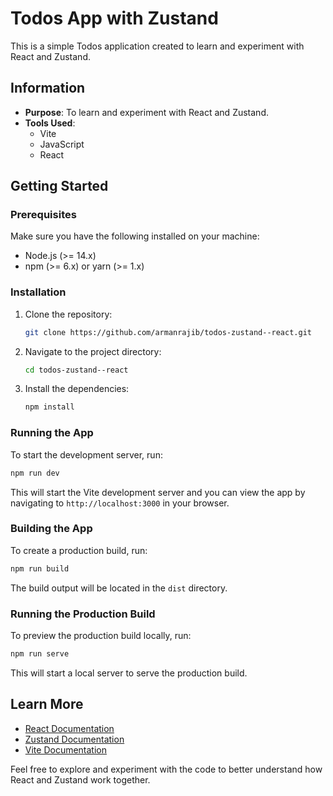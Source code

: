 # Todos App with Zustand

This is a simple Todos application created to learn and experiment with React and Zustand.

## Information

- **Purpose**: To learn and experiment with React and Zustand.
- **Tools Used**:
  - Vite
  - JavaScript
  - React

## Getting Started

### Prerequisites

Make sure you have the following installed on your machine:

- Node.js (>= 14.x)
- npm (>= 6.x) or yarn (>= 1.x)

### Installation

1. Clone the repository:

   ```sh
   git clone https://github.com/armanrajib/todos-zustand--react.git
   ```

2. Navigate to the project directory:

   ```sh
   cd todos-zustand--react
   ```

3. Install the dependencies:

   ```sh
   npm install
   ```

### Running the App

To start the development server, run:

```sh
npm run dev
```

This will start the Vite development server and you can view the app by navigating to `http://localhost:3000` in your browser.

### Building the App

To create a production build, run:

```sh
npm run build
```

The build output will be located in the `dist` directory.

### Running the Production Build

To preview the production build locally, run:

```sh
npm run serve
```

This will start a local server to serve the production build.

## Learn More

- [React Documentation](https://reactjs.org/)
- [Zustand Documentation](https://github.com/pmndrs/zustand)
- [Vite Documentation](https://vitejs.dev/)

Feel free to explore and experiment with the code to better understand how React and Zustand work together.
